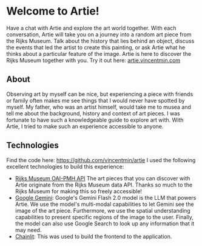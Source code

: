 # Welcome to Artie!

Have a chat with Artie and explore the art world together.
With each conversation, Artie will take you on a journey into a random art piece from the Rijks Museum.
Talk about the history that lies behind an object, discuss the events that led the artist to create this painting, or ask Artie what he thinks about a particular feature of the image.
Artie is here to discover the Rijks Museum together with you.
Try it out here: [artie.vincentmin.com](https://artie.vincentmin.com/)

## About

Observing art by myself can be nice, but experiencing a piece with friends or family often makes me see things that I would never have spotted by myself. My father, who was an artist himself, would take me to musea and tell me about the background, history and context of art pieces. I was fortunate to have such a knowledgeable guide to explore art with. With Artie, I tried to make such an experience accessible to anyone.

## Technologies

Find the code here: https://github.com/vincentmin/artie
I used the following excellent technologies to build this experience:

- [Rijks Museum OAI-PMH API](https://data.rijksmuseum.nl/docs/) The art pieces that you can discover with Artie originate from the Rijks Museum data API. Thanks so much to the Rijks Museum for making this so freely accessible!
- [Google Gemini](https://deepmind.google/technologies/gemini/flash/): Google's Gemini Flash 2.0 model is the LLM that powers Artie. We use the model's multi-modal capabilities to let Gemini see the image of the art piece. Furthermore, we use the spatial understanding capabilities to present specific regions of the image to the user. Finally, the model can also use Google Search to look up any information that it may need.
- [Chainlit](https://github.com/Chainlit/chainlit): This was used to build the frontend to the application.
